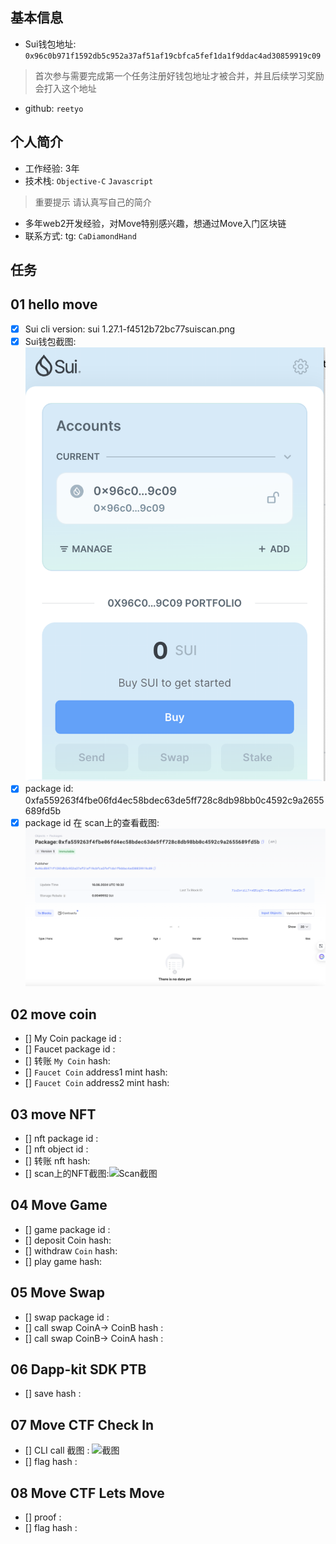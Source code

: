 ## 基本信息
- Sui钱包地址: `0x96c0b971f1592db5c952a37af51af19cbfca5fef1da1f9ddac4ad30859919c09`
> 首次参与需要完成第一个任务注册好钱包地址才被合并，并且后续学习奖励会打入这个地址
- github: `reetyo`

## 个人简介
- 工作经验: 3年
- 技术栈: `Objective-C` `Javascript`
> 重要提示 请认真写自己的简介
- 多年web2开发经验，对Move特别感兴趣，想通过Move入门区块链
- 联系方式: tg: `CaDiamondHand` 

## 任务

##   01 hello move  
- [x] Sui cli version: sui 1.27.1-f4512b72bc77suiscan.png
- [x] Sui钱包截图: ![Sui钱包截图](./images/sui.png)
- [x] package id: 0xfa559263f4fbe06fd4ec58bdec63de5ff728c8db98bb0c4592c9a2655689fd5b
- [x] package id 在 scan上的查看截图:![Scan截图](./images/suiscan.png)

##   02 move coin
- [] My Coin package id : 
- [] Faucet package id : 
- [] 转账 `My Coin` hash:
- [] `Faucet Coin` address1 mint hash:
- [] `Faucet Coin` address2 mint hash:

##   03 move NFT
- [] nft package id :
- [] nft object id : 
- [] 转账 nft  hash:
- [] scan上的NFT截图:![Scan截图](./images/你的图片地址)

##   04 Move Game
- [] game package id :
- [] deposit Coin hash:
- [] withdraw `Coin` hash:
- [] play game hash:

##   05 Move Swap
- [] swap package id :
- [] call swap CoinA-> CoinB  hash :
- [] call swap CoinB-> CoinA  hash :

##   06 Dapp-kit SDK PTB
- [] save hash :

##   07 Move CTF Check In
- [] CLI call 截图 : ![截图](./images/你的图片地址)
- [] flag hash :

##   08 Move CTF Lets Move
- [] proof : 
- [] flag hash :
